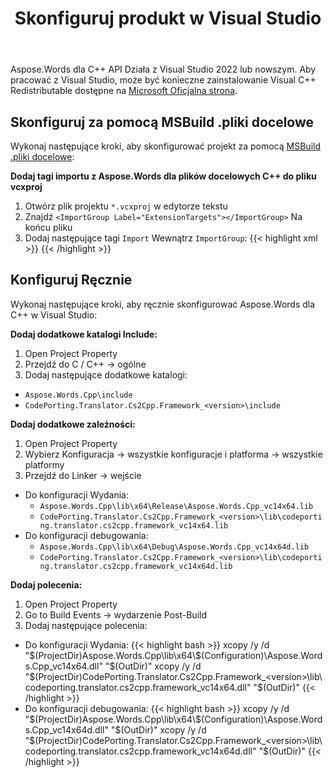 ﻿---
title: Skonfiguruj produkt w Visual Studio
second_title: Aspose.Words dla C++
articleTitle: Skonfiguruj Aspose.Words dla C++ w Visual Studio
linktitle: Skonfiguruj Aspose.Words dla C++ w Visual Studio
description: "Ręcznie skonfiguruj Aspose.Words dla C++ w Visual Studio."
type: docs
weight: 90
url: /pl/cpp/configure-aspose-words-for-cpp-in-visual-studio/
timestamp: 2024-09-24-14-35-44
---

Aspose.Words dla C++ API Działa z Visual Studio 2022 lub nowszym. Aby pracować z Visual Studio, może być konieczne zainstalowanie Visual C++ Redistributable dostępne na [Microsoft Oficjalna strona](https://docs.microsoft.com/en-US/cpp/windows/latest-supported-vc-redist?view=msvc-170).

## Skonfiguruj za pomocą MSBuild .pliki docelowe

Wykonaj następujące kroki, aby skonfigurować projekt za pomocą [MSBuild .pliki docelowe](https://docs.microsoft.com/en-us/visualstudio/msbuild/msbuild-dot-targets-files):

**Dodaj tagi importu z Aspose.Words dla plików docelowych C++ do pliku vcxproj**
1. Otwórz plik projektu `*.vcxproj` w edytorze tekstu
2. Znajdź `<ImportGroup Label="ExtensionTargets"></ImportGroup>` Na końcu pliku
3. Dodaj następujące tagi `Import` Wewnątrz `ImportGroup`:
    {{< highlight xml >}}
    <ImportGroup Label="ExtensionTargets">
        <Import Project="<path-to>\CodePorting.Translator.Cs2Cpp.Framework_<version>\CodePorting.Translator.Cs2Cpp.Framework.targets" Condition="Exists('<path-to>\CodePorting.Translator.Cs2Cpp.Framework_<version>\CodePorting.Translator.Cs2Cpp.Framework.targets')" />
        <Import Project="<path-to>\Aspose.Words.Cpp\aspose.words.cpp.targets" Condition="Exists('<path-to>\Aspose.Words.Cpp\aspose.words.cpp.targets')" />
    </ImportGroup>
    </Project>
    {{< /highlight >}}

## Konfiguruj Ręcznie

Wykonaj następujące kroki, aby ręcznie skonfigurować Aspose.Words dla C++ w Visual Studio:

**Dodaj dodatkowe katalogi Include:**

1. Open Project Property
2. Przejdź do C / C++ → ogólne
3. Dodaj następujące dodatkowe katalogi:
* `Aspose.Words.Cpp\include`
* `CodePorting.Translator.Cs2Cpp.Framework_<version>\include`

**Dodaj dodatkowe zależności:**

1. Open Project Property
2. Wybierz Konfiguracja → wszystkie konfiguracje i platforma → wszystkie platformy
2. Przejdź do Linker → wejście
* Do konfiguracji Wydania:
  * `Aspose.Words.Cpp\lib\x64\Release\Aspose.Words.Cpp_vc14x64.lib`
  * `CodePorting.Translator.Cs2Cpp.Framework_<version>\lib\codeporting.translator.cs2cpp.framework_vc14x64.lib`
* Do konfiguracji debugowania:
  * `Aspose.Words.Cpp\lib\x64\Debug\Aspose.Words.Cpp_vc14x64d.lib`
  * `CodePorting.Translator.Cs2Cpp.Framework_<version>\lib\codeporting.translator.cs2cpp.framework_vc14x64d.lib`

**Dodaj polecenia:**

1. Open Project Property
2. Go to Build Events → wydarzenie Post-Build
3. Dodaj następujące polecenia:
* Do konfiguracji Wydania:
    {{< highlight bash >}}
    xcopy /y /d  "$(ProjectDir)Aspose.Words.Cpp\lib\x64\$(Configuration)\Aspose.Words.Cpp_vc14x64.dll" "$(OutDir)"
    xcopy /y /d  "$(ProjectDir)CodePorting.Translator.Cs2Cpp.Framework_<version>\lib\codeporting.translator.cs2cpp.framework_vc14x64.dll" "$(OutDir)"
    {{< /highlight >}}
* Do konfiguracji debugowania:
    {{< highlight bash >}}
    xcopy /y /d  "$(ProjectDir)Aspose.Words.Cpp\lib\x64\$(Configuration)\Aspose.Words.Cpp_vc14x64d.dll" "$(OutDir)"
    xcopy /y /d  "$(ProjectDir)CodePorting.Translator.Cs2Cpp.Framework_<version>\lib\codeporting.translator.cs2cpp.framework_vc14x64d.dll" "$(OutDir)"
    {{< /highlight >}}
